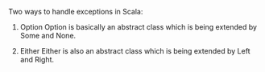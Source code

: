 Two ways to handle exceptions in Scala:
1. Option
Option is basically an abstract class which is being extended by Some and None.

2. Either
Either is also an abstract class which is being extended by Left and Right.
